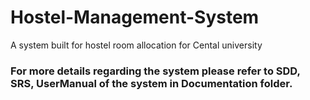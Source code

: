 # Hostel-Management-System
A system built for hostel room allocation for Cental university 

### For more details regarding the system please refer to SDD, SRS, UserManual of the system in Documentation folder.
